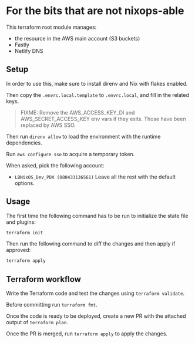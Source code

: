 # For the bits that are not nixops-able

This terraform root module manages:
* the resource in the AWS main account (S3 buckets)
* Fastly
* Netlify DNS

## Setup

In order to use this, make sure to install direnv and Nix with flakes enabled.

Then copy the `.envrc.local.template` to `.envrc.local`, and fill in the
related keys.

> FIXME: Remove the AWS_ACCESS_KEY_DI and AWS_SECRET_ACCESS_KEY env vars if
>        they exits. Those have been replaced by AWS SSO.

Then run `direnv allow` to load the environment with the runtime dependencies.

Run `aws configure sso` to acquire a temporary token.

When asked, pick the following account:
* `LBNixOS_Dev_PDX (080433136561)`
Leave all the rest with the default options.

## Usage

The first time the following command has to be run to initialize the state
file and plugins:

```sh
terraform init
```

Then run the following command to diff the changes and then apply if approved:

```sh
terraform apply
```

## Terraform workflow

Write the Terraform code and test the changes using `terraform validate`.

Before committing run `terraform fmt`. 

Once the code is ready to be deployed, create a new PR with the attached
output of `terraform plan`.

Once the PR is merged, run `terraform apply` to apply the changes.
